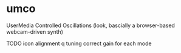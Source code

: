 # umco
UserMedia Controlled Oscillations (look, bascially a browser-based webcam-driven synth)

TODO
icon alignment
q tuning
correct gain for each mode
